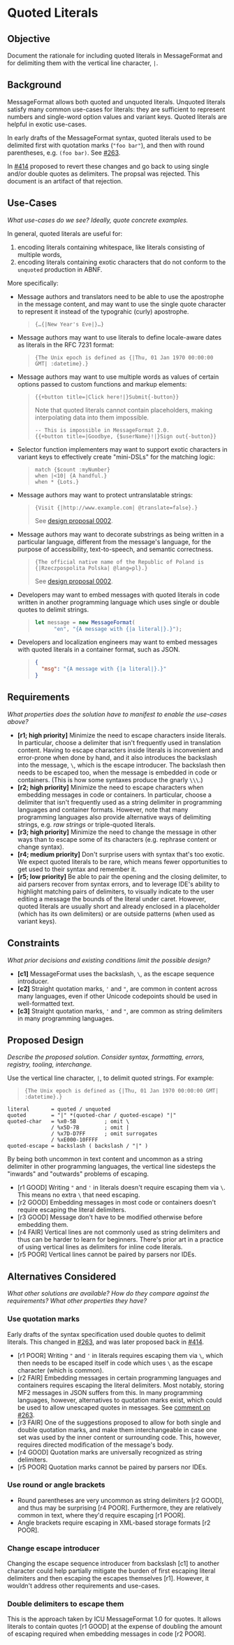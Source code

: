 # Quoted Literals

## Objective

Document the rationale for including quoted literals in MessageFormat and for delimiting them with the vertical line character, `|`.

## Background

MessageFormat allows both quoted and unquoted literals. Unquoted literals satisfy many common use-cases for literals: they are sufficient to represent numbers and single-word option values and variant keys. Quoted literals are helpful in exotic use-cases.

In early drafts of the MessageFormat syntax, quoted literals used to be delimited first with quotation marks (`"foo bar"`), and then with round parentheses, e.g. `(foo bar)`. See [#263](https://github.com/unicode-org/message-format-wg/issues/263).

In [#414](https://github.com/unicode-org/message-format-wg/pull/414) proposed to revert these changes and go back to using single and/or double quotes as delimiters. The propsal was rejected. This document is an artifact of that rejection.

## Use-Cases

_What use-cases do we see? Ideally, quote concrete examples._

In general, quoted literals are useful for:

1. encoding literals containing whitespace, like literals consisting of multiple words,
1. encoding literals containing exotic characters that do not conform to the `unquoted` production in ABNF.

More specifically:

* Message authors and translators need to be able to use the apostrophe in the message content, and may want to use the single quote character to represent it instead of the typograhic (curly) apostrophe.

	> ```
	> {…{|New Year's Eve|}…}
	> ```

* Message authors may want to use literals to define locale-aware dates as literals in the RFC 7231 format:

	> ```
	> {The Unix epoch is defined as {|Thu, 01 Jan 1970 00:00:00 GMT| :datetime}.}
	> ```

* Message authors may want to use multiple words as values of certain options passed to custom functions and markup elements:

	> ```
	> {{+button title=|Click here!|}Submit{-button}}
	> ```
	>
	> Note that quoted literals cannot contain placeholders, making interpolating data into them impossible.
	>
	> ```
	> -- This is impossible in MessageFormat 2.0.
	> {{+button title=|Goodbye, {$userName}!|}Sign out{-button}}
	> ```

* Selector function implementers may want to support exotic characters in variant keys to effectively create "mini-DSLs" for the matching logic:

	> ```
	> match {$count :myNumber}
	> when |<10| {A handful.}
	> when * {Lots.}
	> ```

* Message authors may want to protect untranslatable strings:

	> ```
	> {Visit {|http://www.example.com| @translate=false}.}
	> ```
	>
	> See [design proposal 0002](https://github.com/unicode-org/message-format-wg/blob/main/exploration/0002-expression-attributes.md).

* Message authors may want to decorate substrings as being written in a particular language, different from the message's language, for the purpose of accessibility, text-to-speech, and semantic correctness.

	> ```
	> {The official native name of the Republic of Poland is {|Rzeczpospolita Polska| @lang=pl}.}
	> ```
	>
	> See [design proposal 0002](https://github.com/unicode-org/message-format-wg/blob/main/exploration/0002-expression-attributes.md).

* Developers may want to embed messages with quoted literals in code written in another programming language which uses single or double quotes to delimit strings.

	> ```js
	> let message = new MessageFormat(
	> 		"en", "{A message with {|a literal|}.}");
	> ```

* Developers and localization engineers may want to embed messages with quoted literals in a container format, such as JSON.

	> ```json
	> {
	> 	"msg": "{A message with {|a literal|}.}"
	> }
	> ```

## Requirements

_What properties does the solution have to manifest to enable the use-cases above?_

* **[r1; high priority]** Minimize the need to escape characters inside literals. In particular, choose a delimiter that isn't frequently used in translation content. Having to escape characters inside literals is inconvenient and error-prone when done by hand, and it also introduces the backslash into the message, `\`, which is the escape introducer. The backslash then needs to be escaped too, when the message is embedded in code or containers. (This is how some syntaxes produce the gnarly `\\\`.)
* **[r2; high priority]** Minimize the need to escape characters when embedding messages in code or containers. In particular, choose a delimiter that isn't frequently used as a string delimiter in programming languages and container formats. However, note that many programming languages also provide alternative ways of delimiting strings, e.g. *raw strings* or triple-quoted literals.
* **[r3; high priority]** Minimize the need to change the message in other ways than to escape some of its characters (e.g. rephrase content or change syntax).
* **[r4; medium priority]** Don't surprise users with syntax that's too exotic. We expect quoted literals to be rare, which means fewer opportunities to get used to their syntax and remember it.
* **[r5; low priority]** Be able to pair the opening and the closing delimiter, to aid parsers recover from syntax errors, and to leverage IDE's ability to highlight matching pairs of delimiters, to visually indicate to the user editing a message the bounds of the literal under caret. However, quoted literals are usually short and already enclosed in a placeholder (which has its own delimiters) or are outside patterns (when used as variant keys).

## Constraints

_What prior decisions and existing conditions limit the possible design?_

* **[c1]** MessageFormat uses the backslash, `\`, as the escape sequence introducer.
* **[c2]** Straight quotation marks, `'` and `"`, are common in content across many languages, even if other Unicode codepoints should be used in well-formatted text.
* **[c3]** Straight quotation marks, `'` and `"`, are common as string delimiters in many programming languages.

## Proposed Design

_Describe the proposed solution. Consider syntax, formatting, errors, registry, tooling, interchange._

Use the vertical line character, `|`, to delimit quoted strings. For example:

> ```
> {The Unix epoch is defined as {|Thu, 01 Jan 1970 00:00:00 GMT| :datetime}.}
> ```

```abnf
literal       = quoted / unquoted
quoted        = "|" *(quoted-char / quoted-escape) "|"
quoted-char   = %x0-5B         ; omit \
              / %x5D-7B        ; omit |
              / %x7D-D7FF      ; omit surrogates
              / %xE000-10FFFF
quoted-escape = backslash ( backslash / "|" )
```

By being both uncommon in text content and uncommon as a string delimiter in other programming languages, the vertical line sidesteps the "inwards" and "outwards" problems of escaping.

* [r1 GOOD] Writing `"` and `'` in literals doesn't require escaping them via `\`. This means no extra `\` that need escaping.
* [r2 GOOD] Embedding messages in most code or containers doesn't require escaping the literal delimiters.
* [r3 GOOD] Message don't have to be modified otherwise before embedding them.
* [r4 FAIR] Vertical lines are not commonly used as string delimiters and thus can be harder to learn for beginners. There's prior art in a practice of using vertical lines as delimiters for inline code literals.
* [r5 POOR] Vertical lines cannot be paired by parsers nor IDEs.

## Alternatives Considered

_What other solutions are available?_
_How do they compare against the requirements?_
_What other properties they have?_

### Use quotation marks

Early drafts of the syntax specification used double quotes to delimit literals. This changed in [#263](https://github.com/unicode-org/message-format-wg/issues/263#issue-1233590015), and was later proposed back in [#414](https://github.com/unicode-org/message-format-wg/pull/414).

* [r1 POOR] Writing `"` and `'` in literals requires escaping them via `\`, which then needs to be escaped itself in code which uses `\` as the escape character (which is common).
* [r2 FAIR] Embedding messages in certain programming languages and containers requires escaping the literal delimiters. Most notably, storing MF2 messages in JSON suffers from this. In many programming languages, however, alternatives to quotation marks exist, which could be used to allow unescaped quotes in messages. See [comment on #263](https://github.com/unicode-org/message-format-wg/issues/263#issuecomment-1430929542).
* [r3 FAIR] One of the suggestions proposed to allow for both single and double quotation marks, and make them interchangeable in case one set was used by the inner content or surrounding code. This, however, requires directed modification of the message's body.
* [r4 GOOD] Quotation marks are universally recognized as string delimiters.
* [r5 POOR] Quotation marks cannot be paired by parsers nor IDEs.

### Use round or angle brackets

* Round parentheses are very uncommon as string delimiters [r2 GOOD], and thus may be surprising [r4 POOR]. Furthermore, they are relatively common in text, where they'd require escaping [r1 POOR].
* Angle brackets require escaping in XML-based storage formats [r2 POOR].

### Change escape introducer

Changing the escape sequence introducer from backslash [c1] to another character could help partially mitigate the burden of first escaping literal delimiters and then escaping the escapes themselves [r1]. However, it wouldn't address other requirements and use-cases.

### Double delimiters to escape them

This is the approach taken by ICU MessageFormat 1.0 for quotes. It allows literals to contain quotes [r1 GOOD] at the expense of doubling the amount of escaping required when embedding messages in code [r2 POOR].
